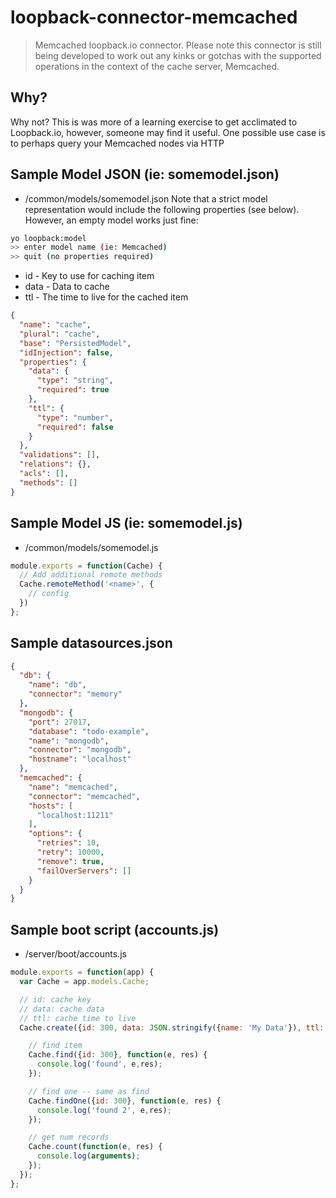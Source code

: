 # loopback-connector-memcached

> Memcached loopback.io connector. Please note this connector is still being developed to work out any kinks or gotchas
> with the supported operations in the context of the cache server, Memcached.

## Why?
Why not? This is was more of a learning exercise to get acclimated to Loopback.io, however, someone may find it useful.
One possible use case is to perhaps query your Memcached nodes via HTTP

## Sample Model JSON (ie: somemodel.json)

- /common/models/somemodel.json
Note that a strict model representation would include the following properties (see below). However, an empty model
works just fine:

```bash
yo loopback:model
>> enter model name (ie: Memcached)
>> quit (no properties required)
```

* id - Key to use for caching item
* data - Data to cache
* ttl - The time to live for the cached item

```json
{
  "name": "cache",
  "plural": "cache",
  "base": "PersistedModel",
  "idInjection": false,
  "properties": {
    "data": {
      "type": "string",
      "required": true
    },
    "ttl": {
      "type": "number",
      "required": false
    }
  },
  "validations": [],
  "relations": {},
  "acls": [],
  "methods": []
}
```

## Sample Model JS (ie: somemodel.js)

- /common/models/somemodel.js

```javascript
module.exports = function(Cache) {
  // Add additional remote methods
  Cache.remoteMethod('<name>', {
    // config
  })
};
```

## Sample datasources.json
```json
{
  "db": {
    "name": "db",
    "connector": "memory"
  },
  "mongodb": {
    "port": 27017,
    "database": "todo-example",
    "name": "mongodb",
    "connector": "mongodb",
    "hostname": "localhost"
  },
  "memcached": {
    "name": "memcached",
    "connector": "memcached",
    "hosts": [
      "localhost:11211"
    ],
    "options": {
      "retries": 10,
      "retry": 10000,
      "remove": true,
      "failOverServers": []
    }
  }
}
```

## Sample boot script (accounts.js) 
- /server/boot/accounts.js
```javascript
module.exports = function(app) {
  var Cache = app.models.Cache;

  // id: cache key
  // data: cache data
  // ttl: cache time to live
  Cache.create({id: 300, data: JSON.stringify({name: 'My Data'}), ttl: 600}, function(e, res) {

    // find item
    Cache.find({id: 300}, function(e, res) {
      console.log('found', e,res);
    });

    // find one -- same as find
    Cache.findOne({id: 300}, function(e, res) {
      console.log('found 2', e,res);
    });

    // get num records
    Cache.count(function(e, res) {
      console.log(arguments);
    });
  });
};
```